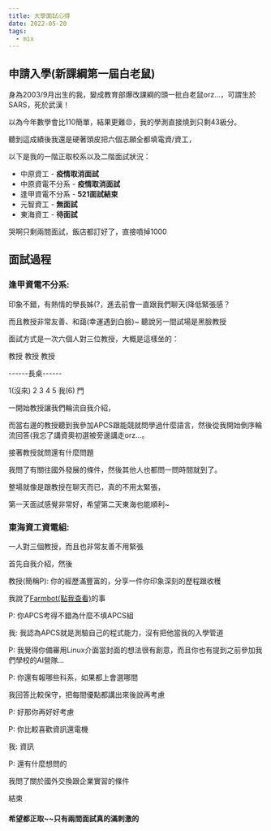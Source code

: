 ```yaml
---
title: 大學面試心得
date: 2022-05-20
tags:
  - mix
---
```


## 申請入學(新課綱第一屆白老鼠)

身為2003/9月出生的我，變成教育部爆改課綱的頭一批白老鼠orz...，可謂生於SARS，死於武漢！

以為今年數學會比110簡單，結果更難😠，我的學測直接燒到只剩43級分。

聽到這成績後我還是硬著頭皮把六個志願全都填電資/資工，

以下是我的一階正取校系以及二階面試狀況：

* 中原資工 - **疫情取消面試**
* 中原資電不分系 - **疫情取消面試**
* 逢甲資電不分系 - **521面試結束** 
* 元智資工 - **無面試**
* 東海資工 - **待面試**

哭啊只剩兩間面試，飯店都訂好了，直接噴掉1000

## 面試過程

### 逢甲資電不分系:

印象不錯，有熱情的學長姊(?，進去前會一直跟我們聊天(降低緊張感？

而且教授非常友善、和藹(幸運遇到白臉)~ 聽說另一間試場是黑臉教授

面試方式是一次六個人對三位教授，大概是這樣坐的：

教授 教授 教授 

\--\--\--長桌\--\--\--

1(沒來) 2 3 4 5 我(6)        門


一開始教授讓我們輪流自我介紹，

而當右邊的教授聽到我參加APCS跟能競就問學過什麼語言，然後從我開始倒序輪流回答(我忘了講資奧初選被旁邊講走orz...。

接著教授就問還有什麼問題

我問了有關往國外發展的條件，然後其他人也都問一問時間就到了。

整場就像是跟教授在聊天而已，真的不用太緊張，

第一天面試感覺非常好，希望第二天東海也能順利~

### 東海資工資電組: 

一人對三個教授，而且也非常友善不用緊張

首先自我介紹，然後

教授(簡稱P): 你的經歷滿豐富的，分享一件你印象深刻的歷程跟收穫

我說了[Farmbot(點我查看)](../../2021/farmbot/)的事

P: 你APCS考得不錯為什麼不填APCS組

我: 我認為APCS就是測驗自己的程式能力，沒有把他當我的入學管道

P: 我覺得你備審用Linux介面當封面的想法很有創意，而且你也有提到之前參加我們學校的AI營隊...

P: 你還有報哪些科系，如果都上會選哪間

我回答比較保守，把每間優點都講出來後說再考慮

P: 好那你再好好考慮

P: 你比較喜歡資訊還電機

我: 資訊

P: 還有什麼想問的

我問了關於國外交換跟企業實習的條件

結束

#### 希望都正取~~只有兩間面試真的滿刺激的
